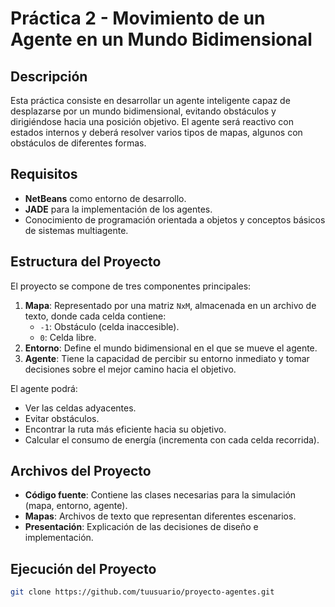 # Práctica 2 - Movimiento de un Agente en un Mundo Bidimensional

## Descripción
Esta práctica consiste en desarrollar un agente inteligente capaz de desplazarse por un mundo bidimensional, evitando obstáculos y dirigiéndose hacia una posición objetivo. El agente será reactivo con estados internos y deberá resolver varios tipos de mapas, algunos con obstáculos de diferentes formas.

## Requisitos
- **NetBeans** como entorno de desarrollo.
- **JADE** para la implementación de los agentes.
- Conocimiento de programación orientada a objetos y conceptos básicos de sistemas multiagente.

## Estructura del Proyecto
El proyecto se compone de tres componentes principales:
1. **Mapa**: Representado por una matriz `NxM`, almacenada en un archivo de texto, donde cada celda contiene:
   - `-1`: Obstáculo (celda inaccesible).
   - `0`: Celda libre.
2. **Entorno**: Define el mundo bidimensional en el que se mueve el agente.
3. **Agente**: Tiene la capacidad de percibir su entorno inmediato y tomar decisiones sobre el mejor camino hacia el objetivo.

El agente podrá:
- Ver las celdas adyacentes.
- Evitar obstáculos.
- Encontrar la ruta más eficiente hacia su objetivo.
- Calcular el consumo de energía (incrementa con cada celda recorrida).

## Archivos del Proyecto
- **Código fuente**: Contiene las clases necesarias para la simulación (mapa, entorno, agente).
- **Mapas**: Archivos de texto que representan diferentes escenarios.
- **Presentación**: Explicación de las decisiones de diseño e implementación.

## Ejecución del Proyecto

   ```bash
   git clone https://github.com/tuusuario/proyecto-agentes.git
